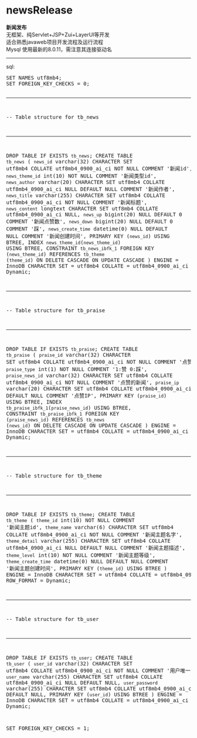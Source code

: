 # newsRelease
<b>新闻发布</b><br>
无框架、纯Servlet+JSP+Zui+LayerUI等开发<br>
适合熟悉javaweb项目开发流程及运行流程<br>
Mysql 使用最新的8.0.11，需注意其连接驱动名<br>
<hr>
sql:<br>
<pre>
SET NAMES utf8mb4;
SET FOREIGN_KEY_CHECKS = 0;

-- ----------------------------
-- Table structure for tb_news
-- ----------------------------
DROP TABLE IF EXISTS `tb_news`;
CREATE TABLE `tb_news`  (
  `news_id` varchar(32) CHARACTER SET utf8mb4 COLLATE utf8mb4_0900_ai_ci NOT NULL COMMENT '新闻id',
  `news_theme_id` int(10) NOT NULL COMMENT '新闻类型id',
  `news_author` varchar(20) CHARACTER SET utf8mb4 COLLATE utf8mb4_0900_ai_ci NULL DEFAULT NULL COMMENT '新闻作者',
  `news_title` varchar(255) CHARACTER SET utf8mb4 COLLATE utf8mb4_0900_ai_ci NOT NULL COMMENT '新闻标题',
  `news_content` longtext CHARACTER SET utf8mb4 COLLATE utf8mb4_0900_ai_ci NULL,
  `news_up` bigint(20) NULL DEFAULT 0 COMMENT '新闻点赞数',
  `news_down` bigint(20) NULL DEFAULT 0 COMMENT '踩',
  `news_create_time` datetime(0) NULL DEFAULT NULL COMMENT '新闻创建时间',
  PRIMARY KEY (`news_id`) USING BTREE,
  INDEX `news_theme_id`(`news_theme_id`) USING BTREE,
  CONSTRAINT `tb_news_ibfk_1` FOREIGN KEY (`news_theme_id`) REFERENCES `tb_theme` (`theme_id`) ON DELETE CASCADE ON UPDATE CASCADE
) ENGINE = InnoDB CHARACTER SET = utf8mb4 COLLATE = utf8mb4_0900_ai_ci ROW_FORMAT = Dynamic;

-- ----------------------------
-- Table structure for tb_praise
-- ----------------------------
DROP TABLE IF EXISTS `tb_praise`;
CREATE TABLE `tb_praise`  (
  `praise_id` varchar(32) CHARACTER SET utf8mb4 COLLATE utf8mb4_0900_ai_ci NOT NULL COMMENT '点赞唯一ID',
  `praise_type` int(1) NOT NULL COMMENT '1:赞 0:踩',
  `praise_news_id` varchar(32) CHARACTER SET utf8mb4 COLLATE utf8mb4_0900_ai_ci NOT NULL COMMENT '点赞的新闻',
  `praise_ip` varchar(20) CHARACTER SET utf8mb4 COLLATE utf8mb4_0900_ai_ci NULL DEFAULT NULL COMMENT '点赞IP',
  PRIMARY KEY (`praise_id`) USING BTREE,
  INDEX `tb_praise_ibfk_1`(`praise_news_id`) USING BTREE,
  CONSTRAINT `tb_praise_ibfk_1` FOREIGN KEY (`praise_news_id`) REFERENCES `tb_news` (`news_id`) ON DELETE CASCADE ON UPDATE CASCADE
) ENGINE = InnoDB CHARACTER SET = utf8mb4 COLLATE = utf8mb4_0900_ai_ci ROW_FORMAT = Dynamic;

-- ----------------------------
-- Table structure for tb_theme
-- ----------------------------
DROP TABLE IF EXISTS `tb_theme`;
CREATE TABLE `tb_theme`  (
  `theme_id` int(10) NOT NULL COMMENT '新闻主题id',
  `theme_name` varchar(6) CHARACTER SET utf8mb4 COLLATE utf8mb4_0900_ai_ci NOT NULL COMMENT '新闻主题名字',
  `theme_detail` varchar(255) CHARACTER SET utf8mb4 COLLATE utf8mb4_0900_ai_ci NULL DEFAULT NULL COMMENT '新闻主题描述',
  `theme_level` int(10) NOT NULL COMMENT '新闻主题等级',
  `theme_create_time` datetime(0) NULL DEFAULT NULL COMMENT '新闻主题创建时间',
  PRIMARY KEY (`theme_id`) USING BTREE
) ENGINE = InnoDB CHARACTER SET = utf8mb4 COLLATE = utf8mb4_0900_ai_ci ROW_FORMAT = Dynamic;

-- ----------------------------
-- Table structure for tb_user
-- ----------------------------
DROP TABLE IF EXISTS `tb_user`;
CREATE TABLE `tb_user`  (
  `user_id` varchar(32) CHARACTER SET utf8mb4 COLLATE utf8mb4_0900_ai_ci NOT NULL COMMENT '用户唯一id',
  `user_name` varchar(255) CHARACTER SET utf8mb4 COLLATE utf8mb4_0900_ai_ci NULL DEFAULT NULL,
  `user_password` varchar(255) CHARACTER SET utf8mb4 COLLATE utf8mb4_0900_ai_ci NULL DEFAULT NULL,
  PRIMARY KEY (`user_id`) USING BTREE
) ENGINE = InnoDB CHARACTER SET = utf8mb4 COLLATE = utf8mb4_0900_ai_ci ROW_FORMAT = Dynamic;

SET FOREIGN_KEY_CHECKS = 1;
</pre>
